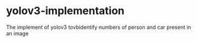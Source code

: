 # yolov3-implementation
The implement of yolov3 tovbidentify numbers of person and car present in an image 
